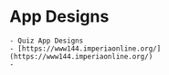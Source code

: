 # App Designs

```
- Quiz App Designs
- [https://www144.imperiaonline.org/](https://www144.imperiaonline.org/)
- 
```